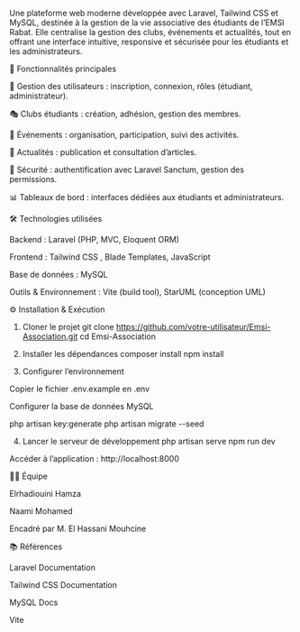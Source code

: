 Une plateforme web moderne développée avec Laravel, Tailwind CSS et MySQL, destinée à la gestion de la vie associative des étudiants de l’EMSI Rabat.
Elle centralise la gestion des clubs, événements et actualités, tout en offrant une interface intuitive, responsive et sécurisée pour les étudiants et les administrateurs.

🚀 Fonctionnalités principales

👤 Gestion des utilisateurs : inscription, connexion, rôles (étudiant, administrateur).

🎭 Clubs étudiants : création, adhésion, gestion des membres.

📅 Événements : organisation, participation, suivi des activités.

📰 Actualités : publication et consultation d’articles.

🔐 Sécurité : authentification avec Laravel Sanctum, gestion des permissions.

📊 Tableaux de bord : interfaces dédiées aux étudiants et administrateurs.

🛠️ Technologies utilisées

Backend : Laravel
(PHP, MVC, Eloquent ORM)

Frontend : Tailwind CSS
, Blade Templates, JavaScript

Base de données : MySQL

Outils & Environnement : Vite (build tool), StarUML (conception UML)

⚙️ Installation & Exécution

1. Cloner le projet
   git clone https://github.com/votre-utilisateur/Emsi-Association.git
   cd Emsi-Association

2. Installer les dépendances
   composer install
   npm install

3. Configurer l’environnement

Copier le fichier .env.example en .env

Configurer la base de données MySQL

php artisan key:generate
php artisan migrate --seed

4. Lancer le serveur de développement
   php artisan serve
   npm run dev

Accéder à l’application : http://localhost:8000

👨‍💻 Équipe

Elrhadiouini Hamza

Naami Mohamed

Encadré par M. El Hassani Mouhcine

📚 Références

Laravel Documentation

Tailwind CSS Documentation

MySQL Docs

Vite
